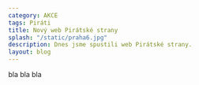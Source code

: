 ```yaml
---
category: AKCE
tags: Piráti
title: Nový web Pirátské strany 
splash: "/static/praha6.jpg"
description: Dnes jsme spustili web Pirátské strany.
layout: blog
---
```

bla bla bla
